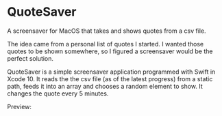 # QuoteSaver
A screensaver for MacOS that takes and shows quotes from a csv file.

The idea came from a personal list of quotes I started. I wanted those quotes to be shown somewhere, so I figured a screensaver would be the perfect solution.

QuoteSaver is a simple screensaver application programmed with Swift in Xcode 10. It reads the the csv file (as of the latest progress) from a static path, feeds it into an array and chooses a random element to show. It changes the quote every 5 minutes.

Preview:
